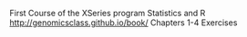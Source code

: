 First Course of the XSeries program 
Statistics and R
http://genomicsclass.github.io/book/
Chapters 1-4 Exercises
